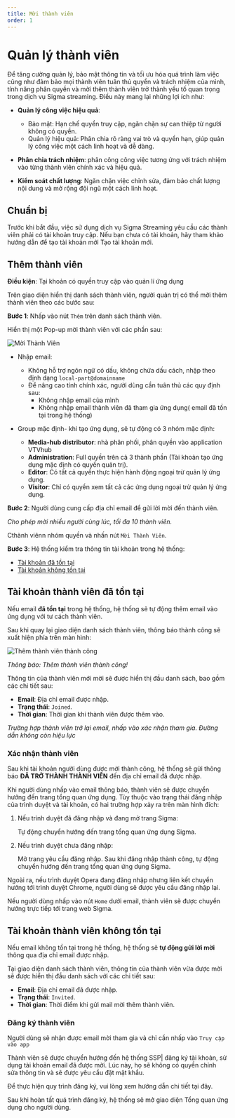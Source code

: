```yaml
---
title: Mời thành viên
order: 1
---
```


# Quản lý thành viên

Để tăng cường quản lý, bảo mật thông tin và tối ưu hóa quá trình làm việc cũng như đảm bảo mọi thành viên tuân thủ quyền và trách nhiệm của mình, tính năng phân quyền và mời thêm thành viên trở thành yếu tố quan trọng trong dịch vụ Sigma streaming. Điều này mang lại những lợi ích như:

- **Quản lý công việc hiệu quả**:

  - Bảo mật: Hạn chế quyền truy cập, ngăn chặn sự can thiệp từ người không có quyền.
  - Quản lý hiệu quả: Phân chia rõ ràng vai trò và quyền hạn, giúp quản lý công việc một cách linh hoạt và dễ dàng.
- **Phân chia trách nhiệm**: phân công công việc tương ứng với trách nhiệm vào từng thành viên chính xác và hiệu quả.
- **Kiểm soát chất lượng**: Ngăn chặn việc chỉnh sửa, đảm bảo chất lượng nội dung và mở rộng đội ngũ một cách linh hoạt.

## Chuẩn bị

Trước khi bắt đầu, việc sử dụng dịch vụ Sigma Streaming yêu cầu các thành viên phải có tài khoản truy cập. Nếu bạn chưa có tài khoản, hãy tham khảo hướng dẫn để tạo tài khoản mới Tạo tài khoản mới.

## Thêm thành viên

**Điều kiện**: Tại khoản có quyền truy cập vào quản lí ứng dụng

Trên giao diện hiển thị danh sách thành viên, người quản trị có thể mời thêm thành viên theo các bước sau:

**Bước 1**: Nhấp vào nút `Thêm` trên danh sách thành viên.

Hiển thị một Pop-up mời thành viên với các phần sau:

![Mời Thành Viên](/docs/images/streaming-platform/app-management/02-member/pop-up/create.png)

- Nhập email:
  - Không hỗ trợ ngôn ngữ có dấu, không chứa dấu cách, nhập theo định dạng `local-part@domainname`
  - Để nâng cao tính chính xác, người dùng cần tuân thủ các quy định sau:
    - Không nhập email của mình
    - Không nhập email thành viên đã tham gia ứng dụng( email đã tồn tại trong hệ thống)

- Group mặc định- khi tạo ứng dụng, sẽ tự động có 3 nhóm mặc định:
  - **Media-hub distributor**: nhà phân phối, phân quyền vào application VTVhub
  - **Administration**: Full quyền trên cả 3 thành phần (Tài khoản tạo ứng dụng mặc định có quyền quản trị).
  - **Editor**: Có tất cả quyền thực hiện hành động ngoại trừ quản lý ứng dụng.
  - **Visitor**: Chỉ có quyền xem tất cả các ứng dụng ngoại trừ quản lý ứng dụng.

**Bước 2**:
Người dùng cung cấp địa chỉ email để gửi lời mời đến thành viên.

_Cho phép mời nhiều người cùng lúc, tối đa 10 thành viên._

Cthành viênn nhóm quyền và nhấn nút `Mời Thành Viên`.

**Bước 3**:
Hệ thống kiểm tra thông tin tài khoản trong hệ thống:

- [Tài khoản đã tồn tại](a-invite#tài-khoản-đã-tồn-tại)
- [Tài khoản không tồn tại](./a-invite#tài-khoản-thành-viên-không-tồn-tại)

## Tài khoản thành viên đã tồn tại

Nếu email **đã tồn tại** trong hệ thống, hệ thống sẽ tự động thêm email vào ứng dụng với tư cách thành viên.

Sau khi quay lại giao diện danh sách thành viên, thông báo thành công sẽ xuất hiện phía trên màn hình:

![Thêm thành viên thành công](/docs/images/streaming-platform/app-management/02-member/message/create.png)

_Thông báo: Thêm thành viên thành công!_

Thông tin của thành viên mới mời sẽ được hiển thị đầu danh sách, bao gồm các chi tiết sau:

- **Email**: Địa chỉ email được nhập.
- **Trạng thái**: `Joined`.
- **Thời gian**: Thời gian khi thành viên được thêm vào.

_Trường hợp thành viên trở lại email, nhấp vào xác nhận tham gia. Đường dẫn không còn hiệu lực_

### Xác nhận thành viên

Sau khi tài khoản người dùng được mời thành công, hệ thống sẽ gửi thông báo **ĐÃ TRỞ THÀNH THÀNH VIÊN** đến địa chỉ email đã được nhập.

Khi người dùng nhấp vào email thông báo, thành viên sẽ được chuyển hướng đến trang tổng quan ứng dụng. Tùy thuộc vào trạng thái đăng nhập của trình duyệt và tài khoản, có hai trường hợp xảy ra trên màn hình đích:

1. Nếu trình duyệt đã đăng nhập và đang mở trang Sigma:

   Tự động chuyển hướng đến trang tổng quan ứng dụng Sigma.

2. Nếu trình duyệt chưa đăng nhập:

   Mở trang yêu cầu đăng nhập.
   Sau khi đăng nhập thành công, tự động chuyển hướng đến trang tổng quan ứng dụng Sigma.

Ngoài ra, nếu trình duyệt Opera đang đăng nhập nhưng liên kết chuyển hướng tới trình duyệt Chrome, người dùng sẽ được yêu cầu đăng nhập lại.

Nếu người dùng nhấp vào nút `Home` dưới email, thành viên sẽ được chuyển hướng trực tiếp tới trang web Sigma.

## Tài khoản thành viên không tồn tại

Nếu email không tồn tại trong hệ thống, hệ thống sẽ **tự động gửi lời mời** thông qua địa chỉ email được nhập.

Tại giao diện danh sách thành viên, thông tin của thành viên vừa được mời sẽ được hiển thị đầu danh sách với các chi tiết sau:

- **Email**: Địa chỉ email đã được nhập.
- **Trạng thái**: `Invited`.
- **Thời gian**: Thời điểm khi gửi mail mời thêm thành viên.

### Đăng ký thành viên

Người dùng sẽ nhận được email mời tham gia và chỉ cần nhấp vào `Truy cập vào app`

Thành viên sẽ được chuyển hướng đến hệ thống SSP| đăng ký tài khoản, sử dụng tài khoản email đã được mời. Lúc này, họ sẽ không có quyền chỉnh sửa thông tin và sẽ được yêu cầu đặt mật khẩu.

Để thực hiện quy trình đăng ký, vui lòng xem hướng dẫn chi tiết tại đây.

Sau khi hoàn tất quá trình đăng ký, hệ thống sẽ mở giao diện Tổng quan ứng dụng cho người dùng.
